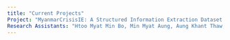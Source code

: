 ```yaml
---
title: "Current Projects"
Project: "MyanmarCrisisIE: A Structured Information Extraction Dataset for Crisis News in the Burmese Language (Funded By Department of Computer Engineering, KMUTT)"
Research Assistants: "Htoo Myat Min Bo, Min Myat Aung, Aung Khant Thaw, Zaw Lin Htut, Htet Arkar Kyaw"
---
```

